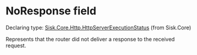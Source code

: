 <!--

Copyrights 2023 Sisk Framework - CypherPotato
Published under MIT license

!!! DO NOT EDIT THIS FILE !!!
This file was generated by a tool in the Sisk package. To edit the information in this documentation,
edit the XML documentation present in the Sisk source code.

-->


# NoResponse field

Declaring type: [Sisk.Core.Http.HttpServerExecutionStatus](/spec/Sisk.Core.Http.HttpServerExecutionStatus.md) (from Sisk.Core)


Represents that the router did not deliver a response to the received request.

